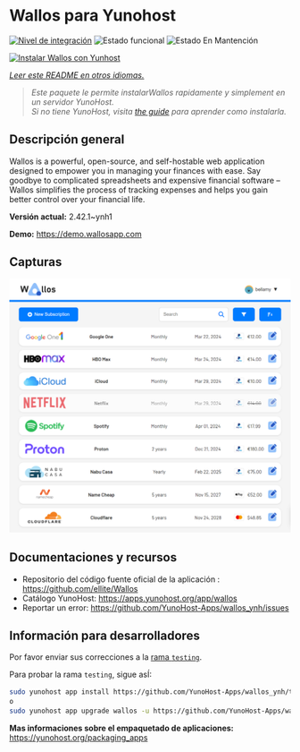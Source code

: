<!--
Este archivo README esta generado automaticamente<https://github.com/YunoHost/apps/tree/master/tools/readme_generator>
No se debe editar a mano.
-->

# Wallos para Yunohost

[![Nivel de integración](https://apps.yunohost.org/badge/integration/wallos)](https://ci-apps.yunohost.org/ci/apps/wallos/)
![Estado funcional](https://apps.yunohost.org/badge/state/wallos)
![Estado En Mantención](https://apps.yunohost.org/badge/maintained/wallos)

[![Instalar Wallos con Yunhost](https://install-app.yunohost.org/install-with-yunohost.svg)](https://install-app.yunohost.org/?app=wallos)

*[Leer este README en otros idiomas.](./ALL_README.md)*

> *Este paquete le permite instalarWallos rapidamente y simplement en un servidor YunoHost.*  
> *Si no tiene YunoHost, visita [the guide](https://yunohost.org/install) para aprender como instalarla.*

## Descripción general

Wallos is a powerful, open-source, and self-hostable web application designed to empower you in managing your finances with ease. Say goodbye to complicated spreadsheets and expensive financial software – Wallos simplifies the process of tracking expenses and helps you gain better control over your financial life.


**Versión actual:** 2.42.1~ynh1

**Demo:** <https://demo.wallosapp.com>

## Capturas

![Captura de Wallos](./doc/screenshots/screenshot.png)

## Documentaciones y recursos

- Repositorio del código fuente oficial de la aplicación : <https://github.com/ellite/Wallos>
- Catálogo YunoHost: <https://apps.yunohost.org/app/wallos>
- Reportar un error: <https://github.com/YunoHost-Apps/wallos_ynh/issues>

## Información para desarrolladores

Por favor enviar sus correcciones a la [rama `testing`](https://github.com/YunoHost-Apps/wallos_ynh/tree/testing).

Para probar la rama `testing`, sigue asÍ:

```bash
sudo yunohost app install https://github.com/YunoHost-Apps/wallos_ynh/tree/testing --debug
o
sudo yunohost app upgrade wallos -u https://github.com/YunoHost-Apps/wallos_ynh/tree/testing --debug
```

**Mas informaciones sobre el empaquetado de aplicaciones:** <https://yunohost.org/packaging_apps>
